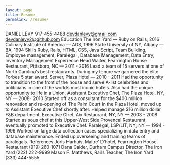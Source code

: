 ```yaml
---
layout: page
title: Resume
permalink: /resume/
---
```


DANIEL LEVY
917-455-4488 devdanlevy@gmail.com devdanlevy2@github.com
Education
The Iron Yard — Ruby on Rails, 2016 Culinary Institute of America — AOS, 1996 State University of NY, Albany — BA, 1994
Skills
Ruby, Rails, HTML, CSS, Java Script, Team Building, Employee management, Paralegal , Database Management, Data Entry, Inventory Management
Experience
Head Waiter, Fearrington House Restaurant, Pittsboro, NC — 2011 - 2016 Lead a team of 15 servers at one of North Carolina’s best restaurants. During my tenure we garnered the elite Forbes 5 star award.
Server, Plaza Hotel — 2010 - 2011
Had the opportunity to transition to the front of the house and serve A-list celebrities and politicians in one of the worlds most iconic hotels. Also had the unique opportunity to life in a Union.
Assistant Executive Chef, The Plaza Hotel, NY, NY — 2008- 2010
Started off as a consultant for the $400 million renovation and re-opening of The Palm Court in the Plaza Hotel, moved up to Assistant Executive Chef shortly after. Helped manage $16 million dollar F&B department.
Executive Chef, Aix Restaurant, NY, NY — 2003 - 2008
Started as sous chef at this Upper-West Side Provencal Restaurant, eventually promoted to Executive Chef.
Paralegal, LSP/LIT, NY, NY — 1994 - 1996
Worked on large data collection cases specializing in data entry and database maintenance. Ended up overseeing and training teams of paralegals.
References
Joris Harhuis, Maitre’ D’hotel, Fearrington House Restaurant (919) 260-1071 Dana Calder, Durham Campus Director, The Iron Yard (222) 222-9999 Mason F. Matthews, Rails Teacher, The Iron Yard (333) 444-5555
